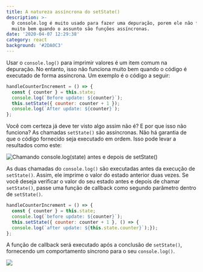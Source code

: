 ```yaml
---
title: A natureza assíncrona do setState()
description: >-
  O console.log é muito usado para fazer uma depuração, porem ele não funciona
  muito bem quando o assunto são funções assíncronas.
date: '2020-04-07 12:29:38'
category: react
background: '#2DA0C3'
---
```

Usar o `console.log()` para imprimir valores é um item comum na depuração. No entanto, isso não funciona muito bem quando o código é executado de forma assíncrona. Um exemplo é o código a seguir:

```jsx
handleCounterIncrement = () => {
  const { counter } = this.state;
  console.log(`Before update: ${counter}`);
  this.setState({ counter: counter + 1 });
  console.log(`After update: ${counter}`);
};
```

Você com certeza já deve ter visto algo assim não é? E por que isso não funciona? As chamadas `setState()` são assíncronas. Não há garantia de que o código fornecido seja executado em ordem. Isso pode levar a resultados como este:

![Chamando console.log(state) antes e depois de setState()](https://miro.medium.com/max/722/1*xJljheGz6VjwwjyF-6zAqQ.jpeg "Chamando console.log(state) antes e depois de setState()")

As duas chamadas do `console.log()` são executadas antes da execução de `setState()`. Assim, ele imprime o valor do estado anterior duas vezes. Se você deseja verificar o valor do seu estado antes e depois de chamar `setState()`, passe uma função de callback como segundo parâmetro dentro de `setState()`.

```jsx
handleCounterIncrement = () => {
  const { counter } = this.state;
  console.log(`before update: ${counter}`);
  this.setState({ counter: counter + 1 }, () => {
  console.log(`after update: ${this.state.counter}`);});
};
```

A função de callback será executado após a conclusão de `setState()`, fornecendo um comportamento síncrono para o seu `console.log()`.

![](https://miro.medium.com/max/718/1*8n1lNRbNSyX0_oOhrWZXxA.jpeg)